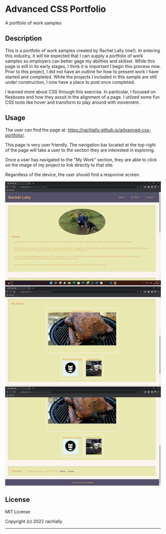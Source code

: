 # Advanced CSS Portfolio
A portfolio of work samples

## Description

This is a portfolio of work samples created by Rachel Lally (me!).  In entering this industry, it will be expected that I can supply a portfolio of work samples so employers can better gage my abilities and skillset.  While this page is still in its early stages, I think it is important I begin this process now.  Prior to this project, I did not have an outline for how to present work I have started and completed.  While the projects I included in this sample are still under construction, I now have a place to post once completed.  

I learned more about CSS through this exercise.  In particular, I focused on flexboxes and how they asssit in the alignment of a page.  I utilzed some fun CSS tools like hover and transform to play around with movement.  

## Usage

The user can find the page at: https://rachlally.github.io/advanced-css-portfolio/.

This page is very user friendly.  The navigation bar located at the top-right of the page will take a user to the section they are interested in exploring.  

Once a user has navigated to the "My Work" section, they are able to click on the image of my project to link directly to that site.

Regardless of the device, the user should find a responive screen.

![About](./assets/images/Header-About.jpg)
![Work](./assets/images/Work.jpg)
![Contact](./assets/images/Contact-Footer.jpg)

## License

MIT License

Copyright (c) 2022 rachlally

---
